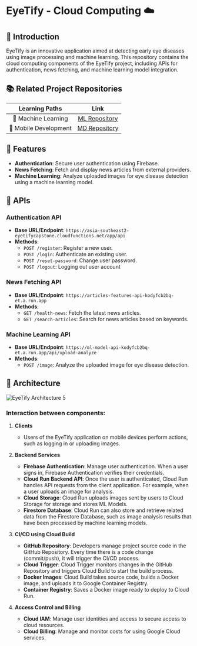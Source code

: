 # EyeTify - Cloud Computing ☁️

## 📑 Introduction

EyeTify is an innovative application aimed at detecting early eye diseases using image processing and machine learning. This repository contains the cloud computing components of the EyeTify project, including APIs for authentication, news fetching, and machine learning model integration.

## 📚 Related Project Repositories
|   Learning Paths      |                           Link                                  |
| :-------------------: | :-------------------------------------------------------:       |
| 🤖 Machine Learning   | [ML Repository](https://github.com/EyeTify/Machine-Learning)    |
| 📱 Mobile Development | [MD Repository](https://github.com/EyeTify/Mobile-Development) |

## 🔎 Features

- **Authentication**: Secure user authentication using Firebase.
- **News Fetching**: Fetch and display news articles from external providers.
- **Machine Learning**: Analyze uploaded images for eye disease detection using a machine learning model.

## 🔗 APIs

### Authentication API

- **Base URL/Endpoint**: `https://asia-southeast2-eyetifycapstone.cloudfunctions.net/app/api`
- **Methods**:
  - `POST /register`: Register a new user.
  - `POST /login`: Authenticate an existing user.
  - `POST /reset-password`: Change user password.
  - `POST /logout`: Logging out user account

### News Fetching API

- **Base URL/Endpoint**: `https://articles-features-api-kodyfcb2bq-et.a.run.app`
- **Methods**:
  - `GET /health-news`: Fetch the latest news articles.
  - `GET /search-articles`: Search for news articles based on keywords.

### Machine Learning API

- **Base URL/Endpoint**: `https://ml-model-api-kodyfcb2bq-et.a.run.app/api/upload-analyze`
- **Methods**:
  - `POST /image`: Analyze the uploaded image for eye disease detection.

## 🔧 Architecture

![EyeTify Architecture 5](https://github.com/EyeTify/Cloud-Computing/assets/154324482/07a0e7e7-997c-447d-946c-1d3938fa7c52)

### Interaction between components:

1. **Clients**
   - Users of the EyeTify application on mobile devices perform actions, such as logging in or uploading images.

2. **Backend Services**
   - **Firebase Authentication**: Manage user authentication. When a user signs in, Firebase Authentication verifies their credentials.
   - **Cloud Run Backend API**: Once the user is authenticated, Cloud Run handles API requests from the client application. For example, when a user uploads an image for analysis.
   - **Cloud Storage**: Cloud Run uploads images sent by users to Cloud Storage for storage and stores ML Models.
   - **Firestore Database**: Cloud Run can also store and retrieve related data from the Firestore Database, such as image analysis results that have been processed by machine learning models.

3. **CI/CD using Cloud Build**
   - **GitHub Repository**: Developers manage project source code in the GitHub Repository. Every time there is a code change (commit/push), it will trigger the CI/CD process.
   - **Cloud Trigger**: Cloud Trigger monitors changes in the GitHub Repository and triggers Cloud Build to start the build process.
   - **Docker Images**: Cloud Build takes source code, builds a Docker image, and uploads it to Google Container Registry.
   - **Container Registry**: Saves a Docker image ready to deploy to Cloud Run.

4. **Access Control and Billing**
   - **Cloud IAM**: Manage user identities and access to secure access to cloud resources.
   - **Cloud Billing**: Manage and monitor costs for using Google Cloud services.
